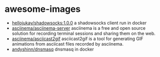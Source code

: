 # awesome-images

* [hellojukay/shadowsocks:1.0.0](https://cloud.docker.com/u/hellojukay/repository/docker/hellojukay/shadowsocks) a shadowsocks client run in docker
* [asciinema/asciinema-server](https://hub.docker.com/r/asciinema/asciinema-server/) asciinema is a free and open source solution for recording terminal sessions and sharing them on the web.
* [asciinema/asciicast2gif](https://hub.docker.com/r/asciinema/asciicast2gif) asciicast2gif is a tool for generating GIF animations from asciicast files recorded by asciinema.
* [andyshinn/dnsmasq](https://hub.docker.com/r/andyshinn/dnsmasq/) dnsmasq in docker
